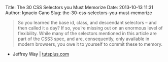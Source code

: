 Title: The 30 CSS Selectors you Must Memorize
Date: 2013-10-13 11:31
Author: Ignacio Cano
Slug: the-30-css-selectors-you-must-memorize

> So you learned the base id, class, and descendant selectors – and then
> called it a day? If so, you’re missing out on an enormous level of
> flexibility. While many of the selectors mentioned in this article are
> part of the CSS3 spec, and are, consequently, only available in modern
> browsers, you owe it to yourself to commit these to memory.

- Jeffrey Way | [tutsplus.com][]

  [tutsplus.com]: http://net.tutsplus.com/tutorials/html-css-techniques/the-30-css-selectors-you-must-memorize/
    "The 30 CSS Selectors you Must Memorize"
